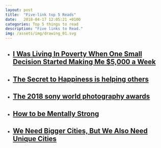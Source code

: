 ```yaml
---
layout: post
title:  "Five-link top 5 Reads"
date:   2018-04-17 12:05:21 +0100
categories: Top 5 things to read
description: "Five links to Read."
img: /assets/img/drawing_01.svg
---
```



<ul>
    <li>
        <a href="https://www.entrepreneur.com/article/297981" target="_blank"><h2>I Was Living In Poverty When One Small Decision Started Making Me $5,000 a Week</h2>
        </a>
    </li>
    <li>
        <a href="http://time.com/collection/guide-to-happiness/4070299/secret-to-happiness/?linkId=50520417" target="_blank"><h2>The Secret to Happiness is helping others</h2>
        </a>
    </li>
    <li>
        <a href="https://www.theatlantic.com/photo/2018/03/the-2018-sony-world-photography-awards/554864/" target="_blank"><h2>The 2018 sony world photography awards</h2>
        </a>
    </li>
    <li>
        <a href="https://www.theladders.com/career-advice/this-is-how-to-become-mentally-strong-3-secrets-from-neuroscience" target="_blank"><h2>How to be Mentally Strong</h2>
        </a>
    </li>
    <li>
        <a href="https://www.fastcompany.com/40558241/we-need-bigger-cities-but-we-also-need-unique-cities" target="_blank"><h2>We Need Bigger Cities, But We Also Need Unique Cities</h2>
        </a>
    </li>
</ul>
